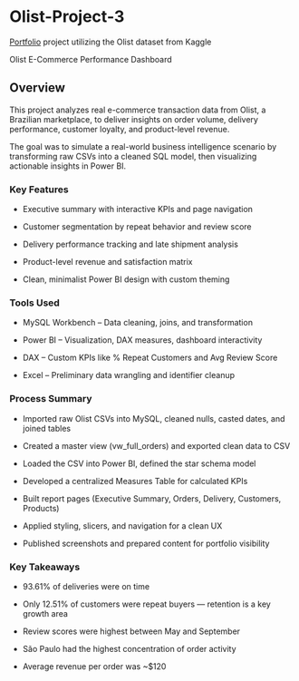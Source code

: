 # Olist-Project-3
[Portfolio](https://justindrivera.carrd.co) project utilizing the Olist dataset from Kaggle

Olist E-Commerce Performance Dashboard
## Overview
This project analyzes real e-commerce transaction data from Olist, a Brazilian marketplace, to deliver insights on order volume, delivery performance, customer loyalty, and product-level revenue.

The goal was to simulate a real-world business intelligence scenario by transforming raw CSVs into a cleaned SQL model, then visualizing actionable insights in Power BI.

### Key Features
- Executive summary with interactive KPIs and page navigation

- Customer segmentation by repeat behavior and review score

- Delivery performance tracking and late shipment analysis

- Product-level revenue and satisfaction matrix

- Clean, minimalist Power BI design with custom theming

### Tools Used
- MySQL Workbench – Data cleaning, joins, and transformation

- Power BI – Visualization, DAX measures, dashboard interactivity

- DAX – Custom KPIs like % Repeat Customers and Avg Review Score

- Excel – Preliminary data wrangling and identifier cleanup

### Process Summary
- Imported raw Olist CSVs into MySQL, cleaned nulls, casted dates, and joined tables

- Created a master view (vw_full_orders) and exported clean data to CSV

- Loaded the CSV into Power BI, defined the star schema model

- Developed a centralized Measures Table for calculated KPIs

- Built report pages (Executive Summary, Orders, Delivery, Customers, Products)

- Applied styling, slicers, and navigation for a clean UX

- Published screenshots and prepared content for portfolio visibility

### Key Takeaways
- 93.61% of deliveries were on time

- Only 12.51% of customers were repeat buyers — retention is a key growth area

- Review scores were highest between May and September

- São Paulo had the highest concentration of order activity

- Average revenue per order was ~$120
